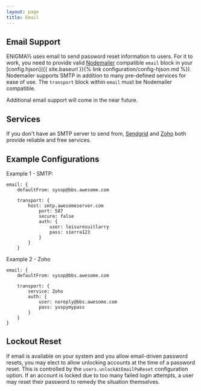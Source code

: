 ```yaml
---
layout: page
title: Email
---
```

## Email Support
ENiGMA½ uses email to send password reset information to users. For it to work, you need to provide valid [Nodemailer](https://nodemailer.com/about/) compatible `email` block in your [config.hjson]({{ site.baseurl }}{% link configuration/config-hjson.md %}). Nodemailer supports SMTP in addition to many pre-defined services for ease of use. The `transport` block within `email` must be Nodemailer compatible.

Additional email support will come in the near future.

## Services

If you don't have an SMTP server to send from, [Sendgrid](https://sendgrid.com/) and [Zoho](https://www.zoho.com/mail/) both provide reliable and free services.

## Example Configurations

Example 1 - SMTP:
```hjson
email: {
    defaultFrom: sysop@bbs.awesome.com
    
    transport: {
        host: smtp.awesomeserver.com
            port: 587
            secure: false
            auth: {
                user: leisuresuitlarry
                pass: sierra123
            }
        }
    }
```

Example 2 - Zoho
```hjson
email: {
    defaultFrom: sysop@bbs.awesome.com

    transport: {
        service: Zoho
        auth: {
            user: noreply@bbs.awesome.com
            pass: yuspymypass
        }
    }
}
```

## Lockout Reset
If email is available on your system and you allow email-driven password resets, you may elect to allow unlocking accounts at the time of a password reset. This is controlled by the `users.unlockAtEmailPwReset` configuration option. If an account is locked due to too many failed login attempts, a user may reset their password to remedy the situation themselves.
